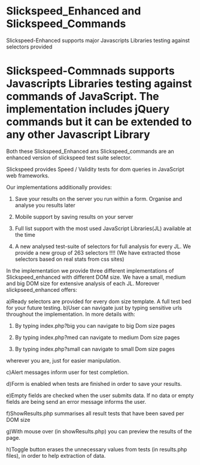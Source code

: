 Slickspeed_Enhanced and Slickspeed_Commands
===================
Slickspeed-Enhanced supports major Javascripts Libraries testing against selectors provided

Slickspeed-Commnads supports Javascripts Libraries testing against commands of JavaScript. The implementation includes jQuery commands but it can be extended to any other Javascript Library 
====================================================================================================

Both these Slickspeed_Enhanced ans Slickspeed_commands are an enhanced version of slickspeed test suite selector.

Slickspeed provides Speed / Validity tests for dom queries in JavaScript web frameworks.

Our implementations additionally provides:

1. Save your results on the server you run within a form. Organise and analyse you results later

2. Mobile support by saving results on your server 

3. Full list support with the most used JavaScript Libraries(JL) available at the time

4. A new analysed test-suite of selectors for full analysis for every JL. We provide a new group of 263 selectors !!!!
(We have extracted those selectors based on real stats from css sites)

In the implementation we provide three different implementations of Slickspeed_enhanced with different DOM size.
We have a small, medium and big DOM size for extensive analysis of each JL.
Moreover slickpseed_enhanced offers:

a)Ready selectors are provided for every dom size template. A full test bed for your future testing.
b)User can navigate just by typing sensitive urls throughout the implementation. In more details with:

1. By typing index.php?big you can navigate to big Dom size pages

2. By typing index.php?med can navigate to medium Dom size pages

3. By typing index.php?small can navigate to small Dom size pages


wherever you are, just for easier manipulation.


c)Alert messages inform user for test completion.

d)Form is enabled when tests are finished in order to save your results. 

e)Empty fields are checked when the user submits data. If no data or empty fields are being send an error message informs the user.

f)ShowResults.php summarises all result tests that have been saved per DOM size

g)With mouse over (in showResults.php) you can preview the results of the page.

h)Toggle button erases the unnecessary values from tests (in results.php files), in order to help extraction of data.
